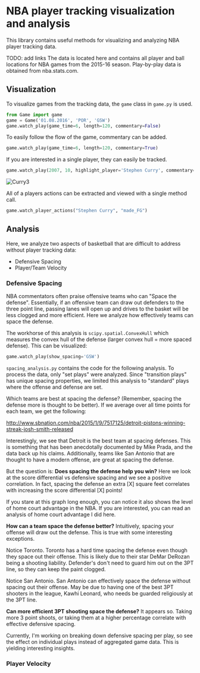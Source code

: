 # NBA player tracking visualization and analysis

This library contains useful methods for visualizing and analyzing NBA player tracking data.

TODO: add links
The data is located here and contains all player and ball locations for NBA games from the 2015-16 season.  Play-by-play data is obtained from nba.stats.com.

## Visualization
To visualize games from the tracking data, the `game` class in `game.py` is used.
```python
from Game import game
game = Game('01.08.2016', 'POR', 'GSW')
game.watch_play(game_time=6, length=120, commentary=False)
```

To easily follow the flow of the game, commentary can be added.
```python
game.watch_play(game_time=6, length=120, commentary=True)
```

If you are interested in a single player, they can easily be tracked.
```python
game.watch_play(2007, 10, highlight_player='Stephen Curry', commentary=False)
```

![Curry3](http://i.imgur.com/4br8JhS.gif?1)

All of a players actions can be extracted and viewed with a single method call.
```python
game.watch_player_actions("Stephen Curry", "made_FG")
```

## Analysis

Here, we analyze two aspects of basketball that are difficult to address without player tracking data:
* Defensive Spacing
* Player/Team Velocity

### Defensive Spacing

NBA commentators often praise offensive teams who can "Space the defense".  Essentially, if an offensive team can draw out defenders to the three point line, passing lanes will open up and drives to the basket will be less clogged and more efficient.  Here we analyze how effectively teams can space the defense.  

The workhorse of this analysis is `scipy.spatial.ConvexHull` which measures the convex hull of the defense (larger convex hull = more spaced defense).  This can be visualized:

```python
game.watch_play(show_spacing='GSW')
```

`spacing_analysis.py` contains the code for the following analysis.  To process the data, only "set plays" were analyzed.  Since "transition plays" has unique spacing properties, we limited this analysis to "standard" plays where the offense and defense are set.

Which teams are best at spacing the defense? (Remember, spacing the defense more is thought to be better).  If we average over all time points for each team, we get the following:

http://www.sbnation.com/nba/2015/1/9/7517125/detroit-pistons-winning-streak-josh-smith-released

Interestingly, we see that Detroit is the best team at spacing defenses.  This is something that has been anecdotally documented by Mike Prada, and the data back up his claims.  Additionally, teams like San Antonio that are thought to have a modern offense, are great at spacing the defense.  

But the question is: **Does spacing the defense help you win?**  Here we look at the score differential vs defensive spacing and we see a positive correlation.  In fact, spacing the defense an extra [X] square feet correlates with increasing the score differential [X] points! 

If you stare at this graph long enough, you can notice it also shows the level of home court advantage in the NBA.  If you are interested, you can read an analysis of home court advantage I did here.

**How can a team space the defense better?**  Intuitively, spacing your offense will draw out the defense.  This is true with some interesting exceptions.

Notice Toronto.  Toronto has a hard time spacing the defense even though they space out their offense.  This is likely due to their star DeMar DeRozan being a shooting liability.  Defender's don't need to guard him out on the 3PT line, so they can keep the paint clogged.

Notice San Antonio.  San Antonio can effectively space the defense without spacing out their offense.  May be due to having one of the best 3PT shooters in the league, Kawhi Leonard, who needs be guarded religiously at the 3PT line.

**Can more efficient 3PT shooting space the defense?**  It appears so.  Taking more 3 point shoots, or taking them at a higher percentage correlate with effective defensive spacing.

Currently, I'm working on breaking down defensive spacing per play, so see the effect on individual plays instead of aggregated game data.  This is yielding interesting insights.

### Player Velocity
